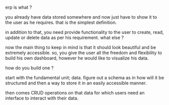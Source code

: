 erp is what ?

you already have data stored somewhere and now just have to show it to the user as he requires. that is the simplest definition.

in addition to that, you need provide functionality to the user to create, read, update or delete data as per his requirement. what else ?

now the main thing to keep in mind is that it should look beautiful and be extremely accessible. so, you give the user all the freedom and flexibility to build his own dashboard, however he would like to visualize his data.

how do you build one ?

start with the fundamental unit; data. figure out a schema as in how will it be structured and then a way to store it in an easily accessible manner.

then comes CRUD operations on that data for which users need an interface to interact with their data.


